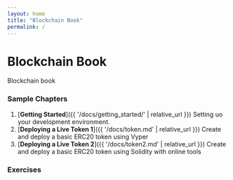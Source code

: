 ```yaml
---
layout: home
title: "Blockchain Book"
permalink: /
---
```


# Blockchain Book

Blockchain book

### Sample Chapters

1. [**Getting Started**]({{ '/docs/getting_started/' | relative_url }})
   Setting uo your development environment.
2. [**Deploying a Live Token 1**]({{ '/docs/token.md' | relative_url }})
   Create and deploy a basic ERC20 token using Vyper
3. [**Deploying a Live Token 2**]({{ '/docs/token2.md' | relative_url }})
   Create and deploy a basic ERC20 token using Solidity with online tools



### Exercises


